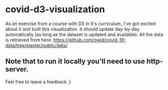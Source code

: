 # covid-d3-visualization
As an exercise from a course with D3 in it's curriculum, I've got excited about it and built this visualization.
It should update day-by-day automatically (as long as the dataset is updated and available).
All the data is retrieved from here: https://github.com/owid/covid-19-data/tree/master/public/data/
## Note that to run it locally you'll need to use http-server.
Feel free to leave a feedback ;)
